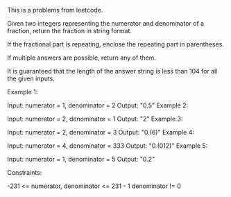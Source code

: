 This is a problems from leetcode.

Given two integers representing the numerator and denominator of a fraction, return the fraction in string format.

If the fractional part is repeating, enclose the repeating part in parentheses.

If multiple answers are possible, return any of them.

It is guaranteed that the length of the answer string is less than 104 for all the given inputs.

 

Example 1:

Input: numerator = 1, denominator = 2
Output: "0.5"
Example 2:

Input: numerator = 2, denominator = 1
Output: "2"
Example 3:

Input: numerator = 2, denominator = 3
Output: "0.(6)"
Example 4:

Input: numerator = 4, denominator = 333
Output: "0.(012)"
Example 5:

Input: numerator = 1, denominator = 5
Output: "0.2"
 

Constraints:

-231 <= numerator, denominator <= 231 - 1
denominator != 0